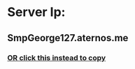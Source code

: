 # Server Ip:

## __SmpGeorge127.aternos.me__

### [OR click this instead to copy](Smpgeorge127.aternos.me)


